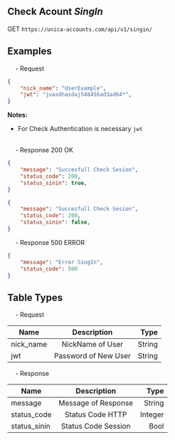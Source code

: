 ## Check Acount *SingIn*

<p class="route_text">
    <span class="method-GET">GET</span> <code>https://unica-accounts.com/api/v1/singin/</code>
</p>

<h2>
    Examples
</h2>

<p class="text_endpoint">
    &emsp; - Request
</p>

```json
{
    "nick_name": "UserExample",
    "jwt": "juasdhasdaj548456ad3ad64*",
}

```
**Notes:**<br>
- For Check Authentication is necessary ``jwt``
<br><br>

<p class="text_endpoint">
    &emsp; - Response 200 OK
</p>

```json
{
    "message": "Succesfull Check Sesion",
    "status_code": 200,
    "status_sinin": true,
}

```
```json
{
    "message": "Succesfull Check Sesion",
    "status_code": 200,
    "status_sinin": false,
}

```

<p class="text_endpoint">
    &emsp; - Response 500 ERROR
</p>

```json
{
    "message": "Error SingIn",
    "status_code": 500
}

```

<h2>
    Table Types
</h2>
<p class="text_endpoint">
    &emsp; - Request
</p>

| Name      |      Description     |   Type |
| --------- |:--------------------:| ------:|
| nick_name |   NickName of User   | String |
| jwt       | Password of New User | String |
<p class="text_endpoint">
    &emsp; - Response
</p>

| Name         |     Description     |    Type |
| ------------ |:-------------------:| -------:|
| message      | Message of Response |  String |
| status_code  |   Status Code HTTP  | Integer |
| status_sinin | Status Code Session |    Bool |